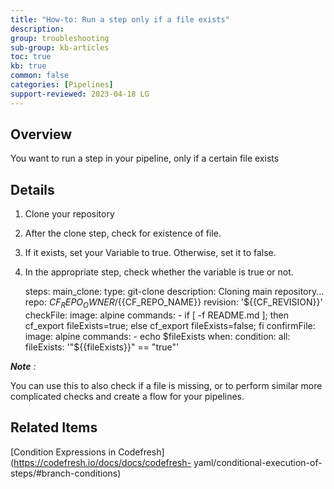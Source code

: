 ```yaml
---
title: "How-to: Run a step only if a file exists"
description: 
group: troubleshooting
sub-group: kb-articles
toc: true
kb: true
common: false
categories: [Pipelines]
support-reviewed: 2023-04-18 LG
---
```


## Overview

You want to run a step in your pipeline, only if a certain file exists

## Details

  1. Clone your repository
  2. After the clone step, check for existence of file.
  3. If it exists, set your Variable to true. Otherwise, set it to false.
  4. In the appropriate step, check whether the variable is true or not.

    
    
      steps:
        main_clone:
          type: git-clone
          description: Cloning main repository...
          repo: ${{CF_REPO_OWNER}}/${{CF_REPO_NAME}}
          revision: '${{CF_REVISION}}'
        checkFile:
          image: alpine
          commands:
            - if [ -f README.md ]; then cf_export fileExists=true; else cf_export fileExists=false; fi
        confirmFile:
          image: alpine
          commands: 
            - echo $fileExists
          when:
            condition:
              all:
                fileExists: '"${{fileExists}}" == "true"'
    

_**Note** :_

You can use this to also check if a file is missing, or to perform similar
more complicated checks and create a flow for your pipelines.

## Related Items

[Condition Expressions in Codefresh](https://codefresh.io/docs/docs/codefresh-
yaml/conditional-execution-of-steps/#branch-conditions)

